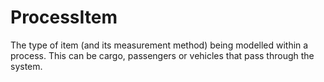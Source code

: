 ProcessItem
===========

The type of item (and its measurement method) being modelled within a process. This can be cargo, passengers or vehicles that pass through the system.
